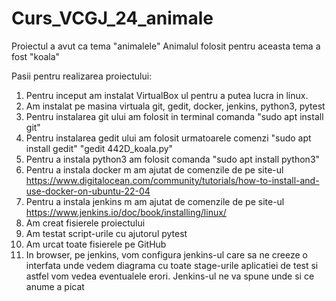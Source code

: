 # Curs_VCGJ_24_animale
Proiectul a avut ca tema "animalele" 
Animalul folosit pentru aceasta tema a fost "koala"

Pasii pentru realizarea proiectului:
1. Pentru inceput am instalat VirtualBox ul pentru a putea lucra in linux.
2. Am instalat pe masina virtuala git, gedit, docker, jenkins, python3, pytest
3. Pentru instalarea git ului am folosit in terminal comanda "sudo apt install git"
4. Pentru instalarea gedit ului am folosit urmatoarele comenzi
   "sudo apt install gedit"
   "gedit 442D_koala.py"
5. Pentru a instala python3 am folosit comanda "sudo apt install python3"
6. Pentru a instala docker m am ajutat de comenzile de pe site-ul https://www.digitalocean.com/community/tutorials/how-to-install-and-use-docker-on-ubuntu-22-04
7. Pentru a instala jenkins m am ajutat de comenzile de pe site-ul https://www.jenkins.io/doc/book/installing/linux/
8. Am creat fisierele proiectului
9. Am testat script-urile cu ajutorul pytest
10. Am urcat toate fisierele pe GitHub
11. In browser, pe jenkins, vom configura jenkins-ul care sa ne creeze o interfata unde vedem diagrama cu toate stage-urile aplicatiei de test si astfel vom vedea eventualele erori. Jenkins-ul ne va spune unde si ce anume a picat
